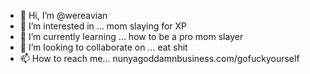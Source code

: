 - 👋 Hi, I’m @wereavian
- 👀 I’m interested in ... mom slaying for XP
- 🌱 I’m currently learning ... how to be a pro mom slayer
- 💞️ I’m looking to collaborate on ... eat shit
- 📫 How to reach me... nunyagoddamnbusiness.com/gofuckyourself

<!---
wereavian/wereavian is a ✨ special ✨ repository because its `README.md` (this file) appears on your GitHub profile.
You can click the Preview link to take a look at your changes.
--->
